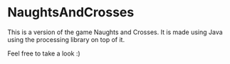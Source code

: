 # NaughtsAndCrosses

This is a version of the game Naughts and Crosses. It is made using Java using the processing library on top of it. 

Feel free to take a look :) 
